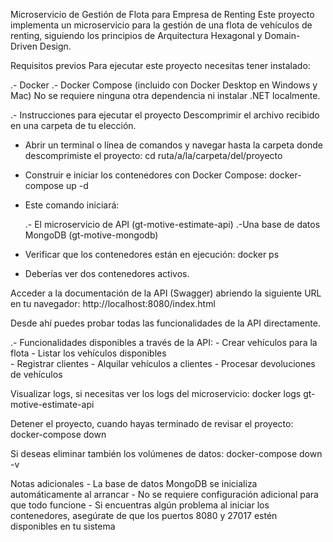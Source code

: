 Microservicio de Gestión de Flota para Empresa de Renting
Este proyecto implementa un microservicio para la gestión de una flota de vehículos de renting, siguiendo los principios de Arquitectura Hexagonal y Domain-Driven Design.

Requisitos previos
Para ejecutar este proyecto necesitas tener instalado:

.- Docker
.- Docker Compose (incluido con Docker Desktop en Windows y Mac)
No se requiere ninguna otra dependencia ni instalar .NET localmente.

.- Instrucciones para ejecutar el proyecto
Descomprimir el archivo recibido en una carpeta de tu elección.

- Abrir un terminal o línea de comandos y navegar hasta la carpeta donde descomprimiste el proyecto:
  cd ruta/a/la/carpeta/del/proyecto

- Construir e iniciar los contenedores con Docker Compose:
  docker-compose up -d

- Este comando iniciará:

	.- El microservicio de API (gt-motive-estimate-api)
	.-Una base de datos MongoDB (gt-motive-mongodb)

- Verificar que los contenedores están en ejecución:
  docker ps

- Deberías ver dos contenedores activos.

Acceder a la documentación de la API (Swagger) abriendo la siguiente URL en tu navegador:
http://localhost:8080/index.html

Desde ahí puedes probar todas las funcionalidades de la API directamente.

.- Funcionalidades disponibles a través de la API:
	- Crear vehículos para la flota
	- Listar los vehículos disponibles	
	- Registrar clientes
	- Alquilar vehículos a clientes
	- Procesar devoluciones de vehículos


Visualizar logs, si necesitas ver los logs del microservicio:
	docker logs gt-motive-estimate-api

Detener el proyecto, cuando hayas terminado de revisar el proyecto:
	docker-compose down
	
Si deseas eliminar también los volúmenes de datos:
	docker-compose down -v
	
Notas adicionales
	- La base de datos MongoDB se inicializa automáticamente al arrancar
	- No se requiere configuración adicional para que todo funcione
	- Si encuentras algún problema al iniciar los contenedores, asegúrate de que los puertos 8080 y 27017 estén disponibles en tu sistema